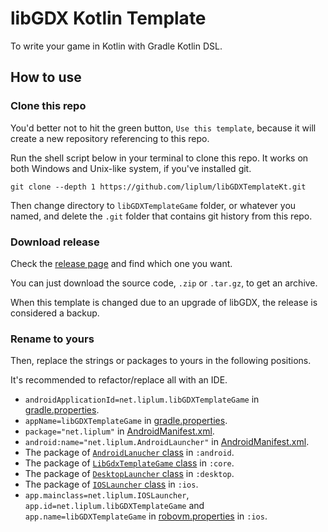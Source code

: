 # libGDX Kotlin Template

To write your game in Kotlin with Gradle Kotlin DSL.

## How to use
### Clone this repo
You'd better not to hit the green button, `Use this template`, because it will create a new repository referencing to this
repo.

Run the shell script below in your terminal to clone this repo. It works on both Windows and Unix-like system, if you've installed git.
```shell
git clone --depth 1 https://github.com/liplum/libGDXTemplateKt.git
```
Then change directory to `libGDXTemplateGame` folder, or whatever you named, 
and delete the `.git` folder that contains git history from this repo. 

### Download release
Check the [release page](https://github.com/liplum/libGDXTemplateKt/releases) and find which one you want.

You can just download the source code, `.zip` or `.tar.gz`, to get an archive. 

When this template is changed due to an upgrade of libGDX, the release is considered a backup. 

### Rename to yours
Then, replace the strings or packages to yours in the following positions.

It's recommended to refactor/replace all with an IDE.

- `androidApplicationId=net.liplum.libGDXTemplateGame` in [gradle.properties](gradle.properties).
- `appName=libGDXTemplateGame` in [gradle.properties](gradle.properties).
- `package="net.liplum"` in [AndroidManifest.xml](android/src/main/AndroidManifest.xml).
- `android:name="net.liplum.AndroidLauncher"` in [AndroidManifest.xml](android/src/main/AndroidManifest.xml).
- The package of [`AndroidLanucher` class](android/src/main/kotlin/net/liplum/AndroidLauncher.kt) in `:android`.
- The package of [`LibGdxTemplateGame` class](core/src/net/liplum/LibGdxTemplateGame.java) in `:core`.
- The package of [`DesktopLauncher` class](desktop/src/net/liplum/DesktopLauncher.java) in `:desktop`.
- The package of [`IOSLauncher` class](ios/src/net/liplum/IOSLauncher.java) in `:ios`.
- `app.mainclass=net.liplum.IOSLauncher`, `app.id=net.liplum.libGDXTemplateGame` and `app.name=libGDXTemplateGame`
  in [robovm.properties](ios/robovm.properties) in `:ios`.